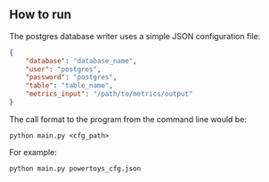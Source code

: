 ## How to run
The postgres database writer uses a simple JSON configuration file:

```json
{
	"database": "database_name",
	"user": "postgres",
	"password": "postgres",
	"table": "table_name",
	"metrics_input": "/path/to/metrics/output"
}
```

The call format to the program from the command line would be:

`python main.py <cfg_path>`

For example:

`python main.py powertoys_cfg.json`
